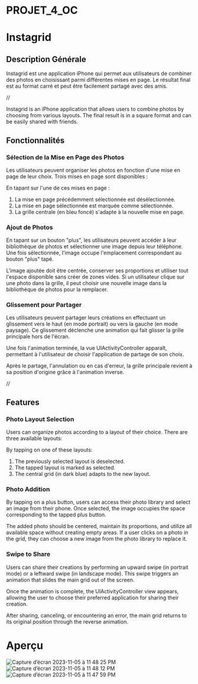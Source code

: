 # PROJET_4_OC

# Instagrid

## Description Générale
Instagrid est une application iPhone qui permet aux utilisateurs de combiner des photos en choisissant parmi différentes mises en page. Le résultat final est au format carré et peut être facilement partagé avec des amis.

//

Instagrid is an iPhone application that allows users to combine photos by choosing from various layouts. The final result is in a square format and can be easily shared with friends.

## Fonctionnalités

### Sélection de la Mise en Page des Photos
Les utilisateurs peuvent organiser les photos en fonction d'une mise en page de leur choix. Trois mises en page sont disponibles :

En tapant sur l'une de ces mises en page :
1. La mise en page précédemment sélectionnée est désélectionnée.
2. La mise en page sélectionnée est marquée comme sélectionnée.
3. La grille centrale (en bleu foncé) s'adapte à la nouvelle mise en page.

### Ajout de Photos
En tapant sur un bouton "plus", les utilisateurs peuvent accéder à leur bibliothèque de photos et sélectionner une image depuis leur téléphone. Une fois sélectionnée, l'image occupe l'emplacement correspondant au bouton "plus" tapé.

L'image ajoutée doit être centrée, conserver ses proportions et utiliser tout l'espace disponible sans créer de zones vides. Si un utilisateur clique sur une photo dans la grille, il peut choisir une nouvelle image dans la bibliothèque de photos pour la remplacer.

### Glissement pour Partager
Les utilisateurs peuvent partager leurs créations en effectuant un glissement vers le haut (en mode portrait) ou vers la gauche (en mode paysage). Ce glissement déclenche une animation qui fait glisser la grille principale hors de l'écran.

Une fois l'animation terminée, la vue UIActivityController apparaît, permettant à l'utilisateur de choisir l'application de partage de son choix.

Après le partage, l'annulation ou en cas d'erreur, la grille principale revient à sa position d'origine grâce à l'animation inverse.

//

## Features

### Photo Layout Selection
Users can organize photos according to a layout of their choice. There are three available layouts:

By tapping on one of these layouts:
1. The previously selected layout is deselected.
2. The tapped layout is marked as selected.
3. The central grid (in dark blue) adapts to the new layout.

### Photo Addition
By tapping on a plus button, users can access their photo library and select an image from their phone. Once selected, the image occupies the space corresponding to the tapped plus button.

The added photo should be centered, maintain its proportions, and utilize all available space without creating empty areas. If a user clicks on a photo in the grid, they can choose a new image from the photo library to replace it.

### Swipe to Share
Users can share their creations by performing an upward swipe (in portrait mode) or a leftward swipe (in landscape mode). This swipe triggers an animation that slides the main grid out of the screen.

Once the animation is complete, the UIActivityController view appears, allowing the user to choose their preferred application for sharing their creation.

After sharing, canceling, or encountering an error, the main grid returns to its original position through the reverse animation.

# Aperçu

![Capture d’écran 2023-11-05 à 11 48 25 PM](https://github.com/Kentonnnn/PROJET_4_OC/assets/102812289/5b58eddc-8a3d-44d7-8be8-73421413a9dd)
![Capture d’écran 2023-11-05 à 11 48 12 PM](https://github.com/Kentonnnn/PROJET_4_OC/assets/102812289/12329e8d-0177-41fb-9654-dff435cfaaba)
![Capture d’écran 2023-11-05 à 11 47 59 PM](https://github.com/Kentonnnn/PROJET_4_OC/assets/102812289/3d395f47-0b94-4c2c-9eee-fcc205084c3f)
